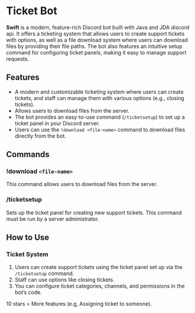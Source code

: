 # **Ticket Bot**

**Swift** is a modern, feature-rich Discord bot built with Java and JDA discord api. It offers a ticketing system that allows users to create support tickets with options, as well as a file download system where users can download files by providing their file paths. The bot also features an intuitive setup command for configuring ticket panels, making it easy to manage support requests.

## **Features**

- A modern and customizable ticketing system where users can create tickets, and staff can manage them with various options (e.g., closing tickets).
- Allows users to download files from the server.
- The bot provides an easy-to-use command (`/ticketsetup`) to set up a ticket panel in your Discord server.
- Users can use the `!download <file-name>` command to download files directly from the bot.

## **Commands**

### **!download `<file-name>`**
This command allows users to download files from the server.

### **/ticketsetup**
Sets up the ticket panel for creating new support tickets. This command must be run by a server administrator.

## **How to Use**

### **Ticket System**
1. Users can create support tickets using the ticket panel set up via the `/ticketsetup` command.
2. Staff can use options like closing tickets.
3. You can configure ticket categories, channels, and permissions in the bot’s code.

10 stars = More features (e.g, Assigning ticket to someone).
